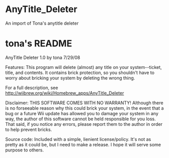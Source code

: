# AnyTitle_Deleter
An import of Tona's anytitle deleter
 # tona's README
 AnyTitle Deleter 1.0
by tona
7/29/08

Features:
This program will delete (almost) any title on your system--ticket, title, 
and contents. It contains brick protection, so you shouldn't have to worry
about bricking your system by deleting the wrong thing.

For a full description, see
http://wiibrew.org/wiki/Homebrew_apps/AnyTitle_Deleter

Disclaimer:
THIS SOFTWARE COMES WITH NO WARRANTY!
Although there is no forseeable reason why this could brick your system, 
in the event that a bug or a future Wii update has allowed you to damage
your system in any way, the author of this software cannot be held 
responsible for you loss. That said, if you notice any errors, please
report them to the author in order to help prevent bricks.

Source code:
Included with a simple, lienient license/policy.
It's not as pretty as it could be, but I need to make a release.
I hope it will serve some purpose to others.
